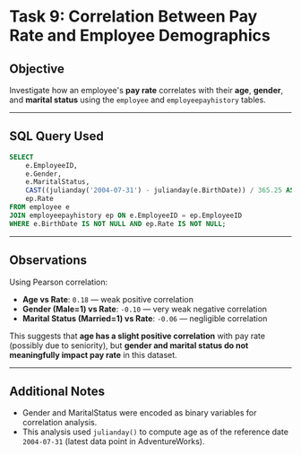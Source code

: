 
# Task 9: Correlation Between Pay Rate and Employee Demographics

## Objective
Investigate how an employee's **pay rate** correlates with their **age**, **gender**, and **marital status** using the `employee` and `employeepayhistory` tables.

---

## SQL Query Used

```sql
SELECT 
    e.EmployeeID,
    e.Gender,
    e.MaritalStatus,
    CAST((julianday('2004-07-31') - julianday(e.BirthDate)) / 365.25 AS INT) AS Age,
    ep.Rate
FROM employee e
JOIN employeepayhistory ep ON e.EmployeeID = ep.EmployeeID
WHERE e.BirthDate IS NOT NULL AND ep.Rate IS NOT NULL;
```

---

## Observations

Using Pearson correlation:

- **Age vs Rate**: `0.18` — weak positive correlation  
- **Gender (Male=1) vs Rate**: `-0.10` — very weak negative correlation  
- **Marital Status (Married=1) vs Rate**: `-0.06` — negligible correlation

This suggests that **age has a slight positive correlation** with pay rate (possibly due to seniority), but **gender and marital status do not meaningfully impact pay rate** in this dataset.

---

## Additional Notes
- Gender and MaritalStatus were encoded as binary variables for correlation analysis.
- This analysis used `julianday()` to compute age as of the reference date `2004-07-31` (latest data point in AdventureWorks).

